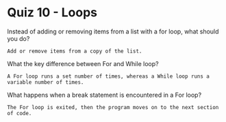 # Quiz 10 - Loops

Instead of adding or removing items from a list with a for loop, what should you do?

    Add or remove items from a copy of the list.

What the key difference between For and While loop?

    A For loop runs a set number of times, whereas a While loop runs a variable number of times.

What happens when a break statement is encountered in a For loop?

    The For loop is exited, then the program moves on to the next section of code.